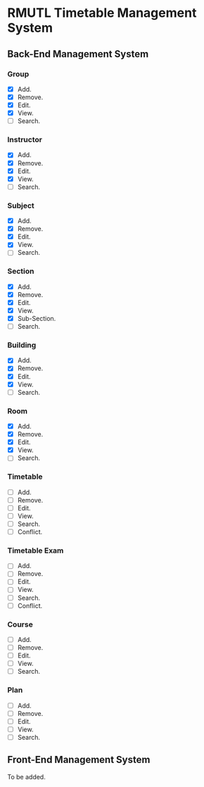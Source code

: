 # RMUTL Timetable Management System

## Back-End Management System

### Group
- [x] Add.
- [x] Remove.
- [x] Edit.
- [x] View.
- [ ] Search.
### Instructor
- [x] Add.
- [x] Remove.
- [x] Edit.
- [x] View.
- [ ] Search.
### Subject
- [x] Add.
- [x] Remove.
- [x] Edit.
- [x] View.
- [ ] Search.
### Section
- [x] Add.
- [x] Remove.
- [x] Edit.
- [x] View.
- [x] Sub-Section.
- [ ] Search.
### Building
- [x] Add.
- [x] Remove.
- [x] Edit.
- [x] View.
- [ ] Search.
### Room
- [x] Add.
- [x] Remove.
- [x] Edit.
- [x] View.
- [ ] Search.
### Timetable
- [ ] Add.
- [ ] Remove.
- [ ] Edit.
- [ ] View.
- [ ] Search.
- [ ] Conflict.
### Timetable Exam
- [ ] Add.
- [ ] Remove.
- [ ] Edit.
- [ ] View.
- [ ] Search.
- [ ] Conflict.
### Course
- [ ] Add.
- [ ] Remove.
- [ ] Edit.
- [ ] View.
- [ ] Search.
### Plan
- [ ] Add.
- [ ] Remove.
- [ ] Edit.
- [ ] View.
- [ ] Search.

## Front-End Management System

To be added.